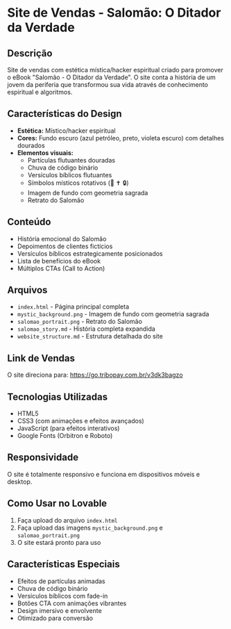 # Site de Vendas - Salomão: O Ditador da Verdade

## Descrição
Site de vendas com estética mística/hacker espiritual criado para promover o eBook "Salomão - O Ditador da Verdade". O site conta a história de um jovem da periferia que transformou sua vida através de conhecimento espiritual e algoritmos.

## Características do Design
- **Estética:** Místico/hacker espiritual
- **Cores:** Fundo escuro (azul petróleo, preto, violeta escuro) com detalhes dourados
- **Elementos visuais:** 
  - Partículas flutuantes douradas
  - Chuva de código binário
  - Versículos bíblicos flutuantes
  - Símbolos místicos rotativos (🧿 ✝️ 🔒)
  - Imagem de fundo com geometria sagrada
  - Retrato do Salomão

## Conteúdo
- História emocional do Salomão
- Depoimentos de clientes fictícios
- Versículos bíblicos estrategicamente posicionados
- Lista de benefícios do eBook
- Múltiplos CTAs (Call to Action)

## Arquivos
- `index.html` - Página principal completa
- `mystic_background.png` - Imagem de fundo com geometria sagrada
- `salomao_portrait.png` - Retrato do Salomão
- `salomao_story.md` - História completa expandida
- `website_structure.md` - Estrutura detalhada do site

## Link de Vendas
O site direciona para: https://go.tribopay.com.br/v3dk3bagzo

## Tecnologias Utilizadas
- HTML5
- CSS3 (com animações e efeitos avançados)
- JavaScript (para efeitos interativos)
- Google Fonts (Orbitron e Roboto)

## Responsividade
O site é totalmente responsivo e funciona em dispositivos móveis e desktop.

## Como Usar no Lovable
1. Faça upload do arquivo `index.html`
2. Faça upload das imagens `mystic_background.png` e `salomao_portrait.png`
3. O site estará pronto para uso

## Características Especiais
- Efeitos de partículas animadas
- Chuva de código binário
- Versículos bíblicos com fade-in
- Botões CTA com animações vibrantes
- Design imersivo e envolvente
- Otimizado para conversão

